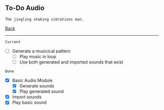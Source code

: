 To-Do Audio
-----

    The jingling shaking vibrations man.

[Back](todo-main.md)

-----

`Current`
- [ ] Generate a musicical pattern
    - [ ] Play music in loop
    - [ ] Use both generated and imported sounds that exist

`Done`
- [x] Basic Audio Module
    - [x] Generate sounds
    - [x] Play generated sound
- [x] Import sounds
- [x] Play basic sound